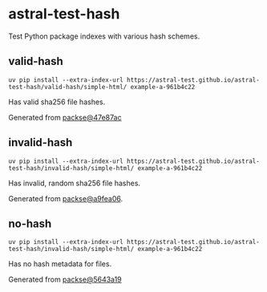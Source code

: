 # astral-test-hash

Test Python package indexes with various hash schemes.

## valid-hash

`uv pip install --extra-index-url https://astral-test.github.io/astral-test-hash/valid-hash/simple-html/ example-a-961b4c22`

Has valid sha256 file hashes.

Generated from [packse@47e87ac](https://github.com/astral-sh/packse/commit/47e87ac4e545ab139a3cb455597be75b9c42c9e3)

## invalid-hash

`uv pip install --extra-index-url https://astral-test.github.io/astral-test-hash/invalid-hash/simple-html/ example-a-961b4c22`

Has invalid, random sha256 file hashes.

Generated from [packse@a9fea06](https://github.com/astral-sh/packse/commit/a9fea0680393d481b455c30c5d7eb877c4d6b99c).

## no-hash

`uv pip install --extra-index-url https://astral-test.github.io/astral-test-hash/invalid-hash/simple-html/ example-a-961b4c22`

Has no hash metadata for files.

Generated from [packse@5643a19](https://github.com/astral-sh/packse/commit/5643a19b6666e9d0513dc9ec0154e94dd071158e)
